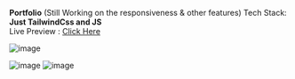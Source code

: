  **Portfolio** (Still Working on the responsiveness & other features)
    Tech Stack: **Just TailwindCss and JS**
    <br>
  Live Preview : [Click Here](https://my-portfolio-msss.netlify.app)
  


![image](https://github.com/user-attachments/assets/427dd82c-01eb-4b0b-91be-a2f358b134f1)

![image](https://github.com/user-attachments/assets/a9792dd9-df0d-47c1-a64d-63eb03878bf2)
![image](https://github.com/user-attachments/assets/a852698f-0de9-4289-a373-4b8576a78456)

